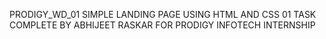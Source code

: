 PRODIGY_WD_01
SIMPLE LANDING PAGE USING HTML AND CSS
01 TASK COMPLETE
BY ABHIJEET RASKAR FOR PRODIGY INFOTECH INTERNSHIP
